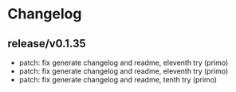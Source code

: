 # Changelog

## release/v0.1.35
* patch: fix generate changelog and readme, eleventh try (primo)
* patch: fix generate changelog and readme, eleventh try (primo)
* patch: fix generate changelog and readme, tenth try (primo)
